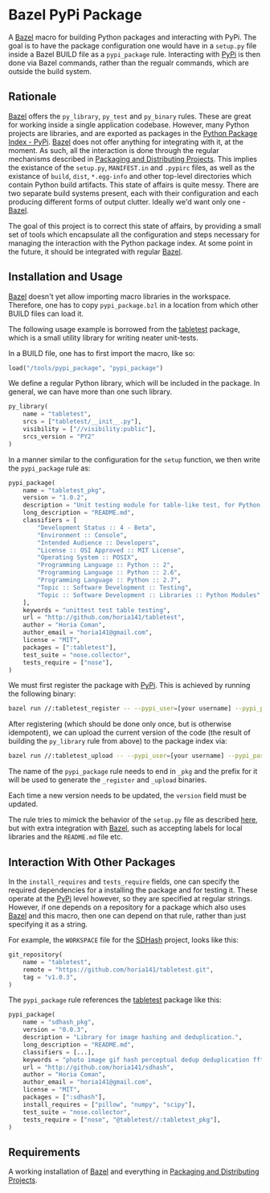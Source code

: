# Bazel PyPi Package

A [Bazel][bazel] macro for building Python packages and interacting with PyPi. The goal is to have the package configuration one would have in a `setup.py` file inside a Bazel BUILD file as a `pypi_package` rule. Interacting with [PyPi][pypi] is then done via Bazel commands, rather than the regualr commands, which are outside the build system.

## Rationale ##

[Bazel][bazel] offers the `py_library`, `py_test` and `py_binary` rules. These are great for working inside a single application codebase. However, many Python projects are libraries, and are exported as packages in the [Python Package Index - PyPi][pypi]. [Bazel][bazel] does not offer anything for integrating with it, at the moment. As such, all the interaction is done through the regular mechanisms described in [Packaging and Distributing Projects][dist]. This implies the existance of the `setup.py`, `MANIFEST.in` and `.pypirc` files, as well as the existance of `build`, `dist`, `*.egg-info` and other top-level directories which contain Python build artifacts. This state of affairs is quite messy. There are two separate build systems present, each with their configuration and each producing different forms of output clutter. Ideally we'd want only one - [Bazel][bazel].

The goal of this project is to correct this state of affairs, by providing a small set of tools which encapsulate all the configuration and steps necessary for managing the interaction with the Python package index. At some point in the future, it should be integrated with regular [Bazel][bazel].

## Installation and Usage

[Bazel][bazel] doesn't yet allow importing macro libraries in the workspace. Therefore, one has to copy `pypi_package.bzl` in a location from which other BUILD files can load it.

The following usage example is borrowed from the [tabletest][tabletest] package, which is a small utility library for writing neater unit-tests.

In a BUILD file, one has to first import the macro, like so:

```Python
load("/tools/pypi_package", "pypi_package")
```

We define a regular Python library, which will be included in the package. In general, we can have more than one such library.

```Python
py_library(
    name = "tabletest",
    srcs = ["tabletest/__init__.py"],
    visibility = ["//visibility:public"],
    srcs_version = "PY2"
)
```

In a manner similar to the configuration for the `setup` function, we then write the `pypi_package` rule as:

```Python
pypi_package(
    name = "tabletest_pkg",
    version = "1.0.2",
    description = "Unit testing module for table-like test, for Python 2.",
    long_description = "README.md",
    classifiers = [
        "Development Status :: 4 - Beta",
        "Environment :: Console",
        "Intended Audience :: Developers",
        "License :: OSI Approved :: MIT License",
        "Operating System :: POSIX",
        "Programming Language :: Python :: 2",
        "Programming Language :: Python :: 2.6",
        "Programming Language :: Python :: 2.7",
        "Topic :: Software Development :: Testing",
        "Topic :: Software Development :: Libraries :: Python Modules"
    ],
    keywords = "unittest test table testing",
    url = "http://github.com/horia141/tabletest",
    author = "Horia Coman",
    author_email = "horia141@gmail.com",
    license = "MIT",
    packages = [":tabletest"],
    test_suite = "nose.collector",
    tests_require = ["nose"],
)
```

We must first register the package with [PyPi][pypi]. This is achieved by running the following binary:

```bash
bazel run //:tabletest_register -- --pypi_user=[your username] --pypi_pass=[your password]
```

After registering (which should be done only once, but is otherwise idempotent), we can upload the current version of the code (the result of building the `py_library` rule from above) to the package index via:

```bash
bazel run //:tabletest_upload -- --pypi_user=[your username] --pypi_pass=[your password]
```

The name of the `pypi_package` rule needs to end in `_pkg` and the prefix for it will be used to generate the `_register` and `_upload` binaries.

Each time a new version needs to be updated, the `version` field must be updated.

The rule tries to mimick the behavior of the `setup.py` file as described [here][dist], but with extra integration with [Bazel][bazel], such as accepting labels for local libraries and the `README.md` file etc.

## Interaction With Other Packages ##

In the `install_requires` and `tests_require` fields, one can specify the required dependencies for a installing the package and for testing it. These operate at the [PyPi][pypi] level however, so they are specified at regular strings. However, if one depends on a repository for a package which also uses [Bazel][bazel] and this macro, then one can depend on that rule, rather than just specifying it as a string.

For example, the `WORKSPACE` file for the [SDHash][sdhash] project, looks like this:

```Python
git_repository(
    name = "tabletest",
    remote = "https://github.com/horia141/tabletest.git",
    tag = "v1.0.3",
)
```

The `pypi_package` rule references the [tabletest][tabletest] package like this:

```Python
pypi_package(
    name = "sdhash_pkg",
    version = "0.0.3",
    description = "Library for image hashing and deduplication.",
    long_description = "README.md",
    classifiers = [...],
    keywords = "photo image gif hash perceptual dedup deduplication fft",
    url = "http://github.com/horia141/sdhash",
    author = "Horia Coman",
    author_email = "horia141@gmail.com",
    license = "MIT",
    packages = [":sdhash"],
    install_requires = ["pillow", "numpy", "scipy"],
    test_suite = "nose.collector",
    tests_require = ["nose", "@tabletest//:tabletest_pkg"],
)
```

## Requirements ##

A working installation of [Bazel][bazel] and everything in [Packaging and Distributing Projects][dist].

[bazel]: http://bazel.io
[pypi]: https://pypi.python.org/pypi
[dist]: https://packaging.python.org/en/latest/distributing/
[tabletest]: https://github.com/horia141/tabletest
[sdhash]: https://github.com/horia141/sdhash